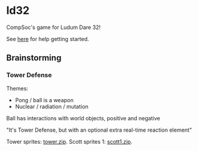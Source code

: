 # ld32
CompSoc's game for Ludum Dare 32!

See [here](https://github.com/libgdx/libgdx/wiki/Setting-up-your-Development-Environment-%28Eclipse%2C-Intellij-IDEA%2C-NetBeans%29) for help getting started.

## Brainstorming
### Tower Defense
Themes:

- Pong / ball is a weapon
- Nuclear / radiation / mutation

Ball has interactions with world objects, positive and negative

"It's Tower Defense, but with an optional extra real-time reaction element"

Tower sprites: [tower.zip](http://sgtcodfish.com/static/tower.zip).
Scott sprites 1: [scott1.zip](http://sgtcodfish.com/static/scott1.zip).

